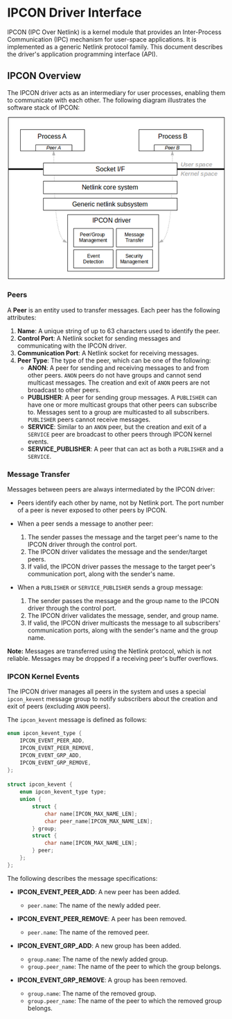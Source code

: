 # IPCON Driver Interface

IPCON (IPC Over Netlink) is a kernel module that provides an Inter-Process Communication (IPC) mechanism for user-space applications. It is implemented as a generic Netlink protocol family. This document describes the driver's application programming interface (API).

## IPCON Overview

The IPCON driver acts as an intermediary for user processes, enabling them to communicate with each other. The following diagram illustrates the software stack of IPCON:

![IPCON Stack](doc/ipcon_stack.png)

### Peers

A **Peer** is an entity used to transfer messages. Each peer has the following attributes:

1.  **Name**: A unique string of up to 63 characters used to identify the peer.
2.  **Control Port**: A Netlink socket for sending messages and communicating with the IPCON driver.
3.  **Communication Port**: A Netlink socket for receiving messages.
4.  **Peer Type**: The type of the peer, which can be one of the following:
    *   **ANON**: A peer for sending and receiving messages to and from other peers. `ANON` peers do not have groups and cannot send multicast messages. The creation and exit of `ANON` peers are not broadcast to other peers.
    *   **PUBLISHER**: A peer for sending group messages. A `PUBLISHER` can have one or more multicast groups that other peers can subscribe to. Messages sent to a group are multicasted to all subscribers. `PUBLISHER` peers cannot receive messages.
    *   **SERVICE**: Similar to an `ANON` peer, but the creation and exit of a `SERVICE` peer are broadcast to other peers through IPCON kernel events.
    *   **SERVICE_PUBLISHER**: A peer that can act as both a `PUBLISHER` and a `SERVICE`.

### Message Transfer

Messages between peers are always intermediated by the IPCON driver:

*   Peers identify each other by name, not by Netlink port. The port number of a peer is never exposed to other peers by IPCON.

*   When a peer sends a message to another peer:
    1.  The sender passes the message and the target peer's name to the IPCON driver through the control port.
    2.  The IPCON driver validates the message and the sender/target peers.
    3.  If valid, the IPCON driver passes the message to the target peer's communication port, along with the sender's name.

*   When a `PUBLISHER` or `SERVICE_PUBLISHER` sends a group message:
    1.  The sender passes the message and the group name to the IPCON driver through the control port.
    2.  The IPCON driver validates the message, sender, and group name.
    3.  If valid, the IPCON driver multicasts the message to all subscribers' communication ports, along with the sender's name and the group name.

**Note:** Messages are transferred using the Netlink protocol, which is not reliable. Messages may be dropped if a receiving peer's buffer overflows.

### IPCON Kernel Events

The IPCON driver manages all peers in the system and uses a special `ipcon_kevent` message group to notify subscribers about the creation and exit of peers (excluding `ANON` peers).

The `ipcon_kevent` message is defined as follows:

```c
enum ipcon_kevent_type {
    IPCON_EVENT_PEER_ADD,
    IPCON_EVENT_PEER_REMOVE,
    IPCON_EVENT_GRP_ADD,
    IPCON_EVENT_GRP_REMOVE,
};

struct ipcon_kevent {
    enum ipcon_kevent_type type;
    union {
        struct {
            char name[IPCON_MAX_NAME_LEN];
            char peer_name[IPCON_MAX_NAME_LEN];
        } group;
        struct {
            char name[IPCON_MAX_NAME_LEN];
        } peer;
    };
};
```

The following describes the message specifications:

*   **IPCON_EVENT_PEER_ADD**: A new peer has been added.
    *   `peer.name`: The name of the newly added peer.

*   **IPCON_EVENT_PEER_REMOVE**: A peer has been removed.
    *   `peer.name`: The name of the removed peer.

*   **IPCON_EVENT_GRP_ADD**: A new group has been added.
    *   `group.name`: The name of the newly added group.
    *   `group.peer_name`: The name of the peer to which the group belongs.

*   **IPCON_EVENT_GRP_REMOVE**: A group has been removed.
    *   `group.name`: The name of the removed group.
    *   `group.peer_name`: The name of the peer to which the removed group belongs.

